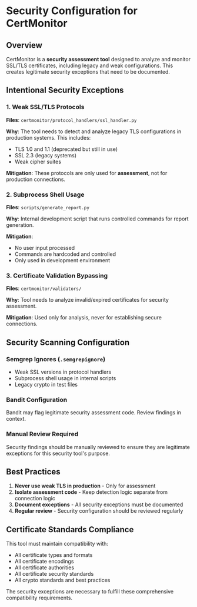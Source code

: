 # Security Configuration for CertMonitor

## Overview

CertMonitor is a **security assessment tool** designed to analyze and monitor SSL/TLS certificates, including legacy and weak configurations. This creates legitimate security exceptions that need to be documented.

## Intentional Security Exceptions

### 1. Weak SSL/TLS Protocols
**Files**: `certmonitor/protocol_handlers/ssl_handler.py`

**Why**: The tool needs to detect and analyze legacy TLS configurations in production systems. This includes:
- TLS 1.0 and 1.1 (deprecated but still in use)
- SSL 2.3 (legacy systems)
- Weak cipher suites

**Mitigation**: These protocols are only used for **assessment**, not for production connections.

### 2. Subprocess Shell Usage
**Files**: `scripts/generate_report.py`

**Why**: Internal development script that runs controlled commands for report generation.

**Mitigation**: 
- No user input processed
- Commands are hardcoded and controlled
- Only used in development environment

### 3. Certificate Validation Bypassing
**Files**: `certmonitor/validators/`

**Why**: Tool needs to analyze invalid/expired certificates for security assessment.

**Mitigation**: Used only for analysis, never for establishing secure connections.

## Security Scanning Configuration

### Semgrep Ignores (`.semgrepignore`)
- Weak SSL versions in protocol handlers
- Subprocess shell usage in internal scripts
- Legacy crypto in test files

### Bandit Configuration
Bandit may flag legitimate security assessment code. Review findings in context.

### Manual Review Required
Security findings should be manually reviewed to ensure they are legitimate exceptions for this security tool's purpose.

## Best Practices

1. **Never use weak TLS in production** - Only for assessment
2. **Isolate assessment code** - Keep detection logic separate from connection logic
3. **Document exceptions** - All security exceptions must be documented
4. **Regular review** - Security configuration should be reviewed regularly

## Certificate Standards Compliance

This tool must maintain compatibility with:
- All certificate types and formats
- All certificate encodings
- All certificate authorities
- All certificate security standards
- All crypto standards and best practices

The security exceptions are necessary to fulfill these comprehensive compatibility requirements.
